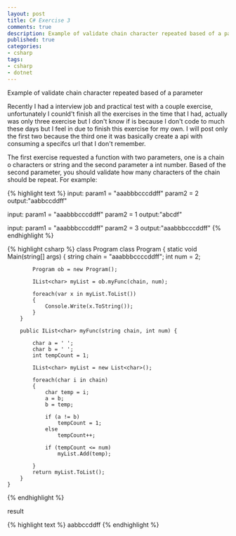 ```yaml
---
layout: post
title: C# Exercise 3
comments: true
description: Example of validate chain character repeated based of a parameter
published: true
categories:
- csharp
tags:
- csharp
- dotnet
---
```


Example of validate chain character repeated based of a parameter

Recently I had a interview job and practical test with a couple exercise, unfortunately I counld't finish all the exercises in the time that I had, actually was only three exercise but I don't know if is because I don't code to much these days but I feel in due to finish this exercise for my own. I will post only the first two because the third one it was basically create a api with consuming a specifcs url that I don't remember.

The first exercise requested a function with two parameters, one is a chain o characters or string and the second parameter a int number. Based of the second parameter, you should validate how many characters of the chain should be repeat. For example:

{% highlight text %} 
input: 
param1 = "aaabbbcccddff"
param2 = 2
output:"aabbccddff"

input: 
param1 = "aaabbbcccddff"
param2 = 1
output:"abcdf"

input: 
param1 = "aaabbbcccddff"
param2 = 3
output:"aaabbbcccddff"
{% endhighlight %}

{% highlight csharp %} 
class Program
    class Program
    {
        static void Main(string[] args)
        {
            string chain = "aaabbbccccddff";
            int num = 2;

            Program ob = new Program();

            IList<char> myList = ob.myFunc(chain, num);

            foreach(var x in myList.ToList())
            {
                Console.Write(x.ToString());
            }   
        }

        public IList<char> myFunc(string chain, int num) {

            char a = ' ';
            char b = ' ';
            int tempCount = 1;

            IList<char> myList = new List<char>(); 
            
            foreach(char i in chain)
            { 
                char temp = i;           
                a = b;                 
                b = temp;       

                if (a != b)           
                    tempCount = 1;
                else
                    tempCount++;

                if (tempCount <= num) 
                    myList.Add(temp);
                        
            }
            return myList.ToList();
        }     
    }
{% endhighlight %}

result 

{% highlight text %} 
aabbccddff
{% endhighlight %}
